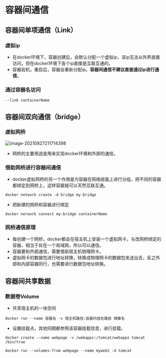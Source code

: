 # 容器间通信

## 容器间单项通信（Link）

### 虚拟ip

* 在docker环境下，容器创建后，会默认分配一个虚拟ip，该ip无法从外界直接访问，但在docker环境下各个ip直接是互联互通的。
* 容器宕机，重启后，容器会重新分配ip。**容器间通信不建议直接通过ip进行通信**。

### 通过容器名访问

```
--link containerName
```

## 容器间双向通信（bridge）

### 虚拟网桥

![image-20210827211714398](https://cdn.jsdelivr.net/gh/ClareTung/ImageHostingService/img/image-20210827211714398.png)

* 网桥的主要用途是用来实现docker环境和外部的通信。

### 借助网桥进行容器间通信

* docker虚拟网桥的另一个作用是为容器在网络层面上进行分组，把不同的容器都绑定到网桥上，这样容器就可以天然互联互通。

```
docker network create -d bridge my-bridge
```

* 把新建的网桥和容器进行绑定

```
docker nerwork connect my-bridge containerName
```

###  网桥通信原理

* 每创建一个网桥，docker都会在宿主机上安装一个虚拟网卡。与改网桥绑定的容器，相当于处在一个局域网，所以可以通信。
* 容器要和外部通信，需要借助宿主机物理网卡。
* 虚拟网卡的数据包进行地址转换，转换成物理网卡的数据包发送出去，反之外部和内部容器同行，也需要进行数据包地址转换。

## 容器间共享数据

### 数据卷Volume

* 共享宿主机的一块空间

```
docker run --name 容器名 -v 宿主机路径:容器内挂在路径 镜像名
```

* 设置挂载点，其他同期都参照该容器挂载信息，进行挂载。

```
docker create --name webpage -v /webapps:/tomcat/webapps tomcat /bin/true
```

```
docker run --volumes-from webpage --name myweb2 -d tomcat
```



